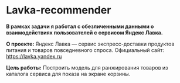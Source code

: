 # Lavka-recommender
**В рамках задачи я работал с обезличенными данными о взаимодействиях пользователей с сервисом Яндекс Лавка.**

**О проекте:**
Яндекс Лавка — сервис экспресс-доставки продуктов питания и товаров повседневного спроса.
Официальный сайт: https://lavka.yandex.ru

**Цель работы:**
Построить модель для ранжирования товаров из каталога сервиса для показа на экране корзины.
